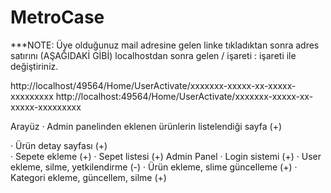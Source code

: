 # MetroCase

***NOTE: 
Üye olduğunuz mail adresine gelen linke tıkladıktan sonra adres satırını (AŞAĞIDAKİ GİBİ) localhostdan sonra gelen / işareti : işareti ile 
değiştiriniz.

http://localhost/49564/Home/UserActivate/xxxxxxx-xxxxx-xx-xxxxx-xxxxxxxxx
http://localhost:49564/Home/UserActivate/xxxxxxx-xxxxx-xx-xxxxx-xxxxxxxxx

Arayüz
·         Admin panelinden eklenen ürünlerin listelendiği sayfa  (+)

·         Ürün detay sayfası (+)                                              
·         Sepete ekleme   (+)
·         Sepet listesi   (+)
Admin Panel
·         Login sistemi   (+) 
·         User ekleme, silme, yetkilendirme (-)
·         Ürün ekleme, slime güncelleme (+)
·          Kategori ekleme, güncellem, silme (+)
